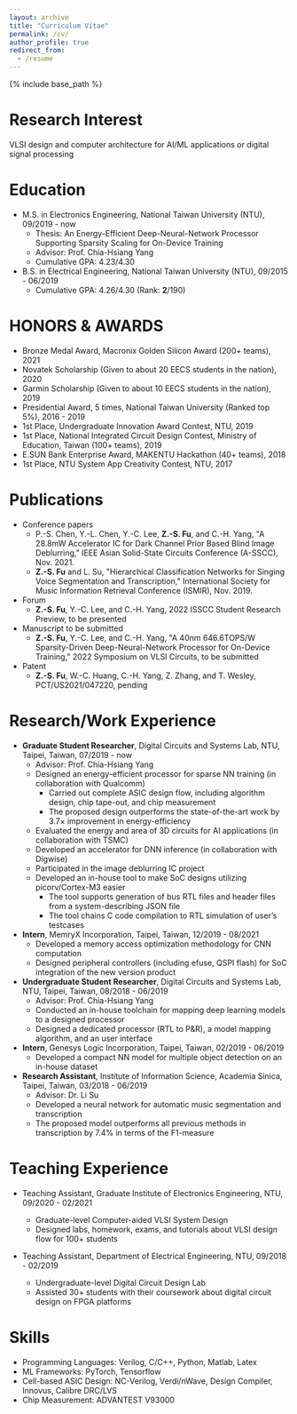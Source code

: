 ```yaml
---
layout: archive
title: "Curriculum Vitae"
permalink: /cv/
author_profile: true
redirect_from:
  - /resume
---
```


{% include base_path %}

Research Interest
======
VLSI design and computer architecture for AI/ML applications or digital signal processing

Education
======
* M.S. in Electronics Engineering, National Taiwan University (NTU), 09/2019 - now
  * Thesis: An Energy-Efficient Deep-Neural-Network Processor Supporting Sparsity Scaling for On-Device Training
  * Advisor: Prof. Chia-Hsiang Yang
  * Cumulative GPA: 4.23/4.30
* B.S. in Electrical Engineering, National Taiwan University (NTU), 09/2015 - 06/2019
  * Cumulative GPA: 4.26/4.30 (Rank: **2**/190)

HONORS & AWARDS
======
* Bronze Medal Award, Macronix Golden Silicon Award (200+ teams), 2021
* Novatek Scholarship (Given to about 20 EECS students in the nation), 2020
* Garmin Scholarship (Given to about 10 EECS students in the nation), 2019
* Presidential Award, 5 times, National Taiwan University (Ranked top 5%), 2016 - 2019
* 1st Place, Undergraduate Innovation Award Contest, NTU, 2019
* 1st Place, National Integrated Circuit Design Contest, Ministry of Education, Taiwan (100+ teams), 2019
* E.SUN Bank Enterprise Award, MAKENTU Hackathon (40+ teams), 2018
* 1st Place, NTU System App Creativity Contest, NTU, 2017

Publications
======
* Conference papers
  * P.-S. Chen, Y.-L. Chen, Y.-C. Lee, **Z.-S. Fu**, and C.-H. Yang, "A 28.8mW Accelerator IC for Dark Channel Prior Based Blind Image Deblurring," IEEE Asian Solid-State Circuits Conference (A-SSCC), Nov. 2021.
  * **Z.-S. Fu** and L. Su, "Hierarchical Classification Networks for Singing Voice Segmentation and Transcription," International Society for Music Information Retrieval Conference (ISMIR), Nov. 2019.
* Forum
  * **Z.-S. Fu**, Y.-C. Lee, and C.-H. Yang, 2022 ISSCC Student Research Preview, to be presented
* Manuscript to be submitted
  * **Z.-S. Fu**, Y.-C. Lee, and C.-H. Yang, "A 40nm 646.6TOPS/W Sparsity-Driven Deep-Neural-Network Processor for On-Device Training," 2022 Symposium on VLSI Circuits, to be submitted
* Patent
  * **Z.-S. Fu**, W.-C. Huang, C.-H. Yang, Z. Zhang, and T. Wesley, PCT/US2021/047220, pending

Research/Work Experience
======
* **Graduate Student Researcher**, Digital Circuits and Systems Lab, NTU, Taipei, Taiwan, 07/2019 - now
  * Advisor: Prof. Chia-Hsiang Yang
  * Designed an energy-efficient processor for sparse NN training (in collaboration with Qualcomm)
    * Carried out complete ASIC design flow, including algorithm design, chip tape-out, and chip measurement
    * The proposed design outperforms the state-of-the-art work by 3.7$\times$ improvement in energy-efficiency
  * Evaluated the energy and area of 3D circuits for AI applications (in collaboration with TSMC)
  * Developed an accelerator for DNN inference (in collaboration with Digwise)
  * Participated in the image deblurring IC project
  * Developed an in-house tool to make SoC designs utilizing picorv/Cortex-M3 easier
    * The tool supports generation of bus RTL files and header files from a system-describing JSON file
    * The tool chains C code compilation to RTL simulation of user’s testcases
* **Intern**, MemryX Incorporation, Taipei, Taiwan, 12/2019 - 08/2021
  * Developed a memory access optimization methodology for CNN computation
  * Designed peripheral controllers (including efuse, QSPI flash) for SoC integration of the new version product
* **Undergraduate Student Researcher**, Digital Circuits and Systems Lab, NTU, Taipei, Taiwan, 08/2018 - 06/2019
  * Advisor: Prof. Chia-Hsiang Yang
  * Conducted an in-house toolchain for mapping deep learning models to a designed processor
  * Designed a dedicated processor (RTL to P&R), a model mapping algorithm, and an user interface
* **Intern**, Genesys Logic Incorporation, Taipei, Taiwan, 02/2019 - 06/2019
  * Developed a compact NN model for multiple object detection on an in-house dataset
* **Research Assistant**, Institute of Information Science, Academia Sinica, Taipei, Taiwan, 03/2018 - 06/2019
  * Advisor: Dr. Li Su
  * Developed a neural network for automatic music segmentation and transcription
  * The proposed model outperforms all previous methods in transcription by 7.4% in terms of the F1-measure

Teaching Experience
======
* Teaching Assistant, Graduate Institute of Electronics Engineering, NTU, 09/2020 - 02/2021
  * Graduate-level Computer-aided VLSI System Design
  * Designed labs, homework, exams, and tutorials about VLSI design flow for 100+ students

* Teaching Assistant, Department of Electrical Engineering, NTU, 09/2018 - 02/2019
  * Undergraduate-level Digital Circuit Design Lab
  * Assisted 30+ students with their coursework about digital circuit design on FPGA platforms

Skills
======
* Programming Languages: Verilog, C/C++, Python, Matlab, Latex
* ML Frameworks: PyTorch, Tensorflow
* Cell-based ASIC Design: NC-Verilog, Verdi/nWave, Design Compiler, Innovus, Calibre DRC/LVS
* Chip Measurement: ADVANTEST V93000

<!--
Publications
======
  <ul>{% for post in site.publications %}
    {% include archive-single-cv.html %}
  {% endfor %}</ul>
  
Talks
======
  <ul>{% for post in site.talks %}
    {% include archive-single-talk-cv.html %}
  {% endfor %}</ul>
  
Teaching
======
  <ul>{% for post in site.teaching %}
    {% include archive-single-cv.html %}
  {% endfor %}</ul>
  
Service and leadership
======
* Currently signed in to 43 different slack teams

-->